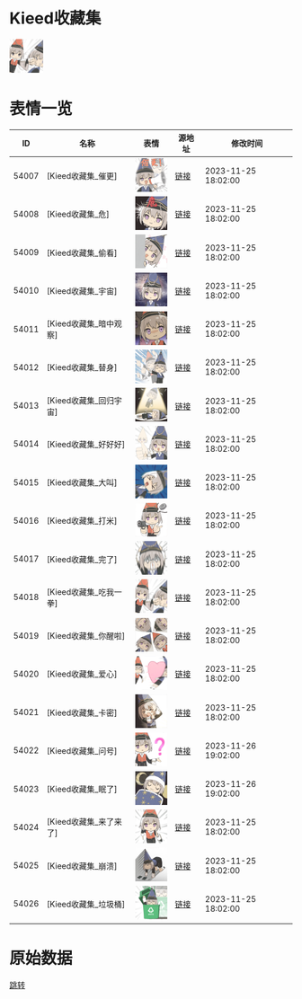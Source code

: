 # Kieed收藏集

<img src="./cover.png" height="60" alt="cover" />

# 表情一览

|ID|名称|表情|源地址|修改时间|
|----|----|----|----|----|
|54007|[Kieed收藏集_催更]|<img src="./pic/054007_%5BKieed收藏集_催更%5D.png" height="60" alt="催更"/>|[链接](https://i0.hdslb.com/bfs/garb/484cc09df3044bd05f99b8ab8155c41a1675fa93.png)|2023-11-25 18:02:00|
|54008|[Kieed收藏集_危]|<img src="./pic/054008_%5BKieed收藏集_危%5D.png" height="60" alt="危"/>|[链接](https://i0.hdslb.com/bfs/garb/529d172def0c5cdd4480dd7b53c5ecfda24e2545.png)|2023-11-25 18:02:00|
|54009|[Kieed收藏集_偷看]|<img src="./pic/054009_%5BKieed收藏集_偷看%5D.png" height="60" alt="偷看"/>|[链接](https://i0.hdslb.com/bfs/garb/6f72c559920bb276e52467cb4ea0e2b94524195f.png)|2023-11-25 18:02:00|
|54010|[Kieed收藏集_宇宙]|<img src="./pic/054010_%5BKieed收藏集_宇宙%5D.png" height="60" alt="宇宙"/>|[链接](https://i0.hdslb.com/bfs/garb/59d37d9b0a2288b5aa47c0f45e21b53867f4d6c1.png)|2023-11-25 18:02:00|
|54011|[Kieed收藏集_暗中观察]|<img src="./pic/054011_%5BKieed收藏集_暗中观察%5D.png" height="60" alt="暗中观察"/>|[链接](https://i0.hdslb.com/bfs/garb/e0781a62b7e2fdd032d3c339df7d40799245e58f.png)|2023-11-25 18:02:00|
|54012|[Kieed收藏集_替身]|<img src="./pic/054012_%5BKieed收藏集_替身%5D.png" height="60" alt="替身"/>|[链接](https://i0.hdslb.com/bfs/garb/db1006ccfe351b8363dab3a2814574c8801f20c1.png)|2023-11-25 18:02:00|
|54013|[Kieed收藏集_回归宇宙]|<img src="./pic/054013_%5BKieed收藏集_回归宇宙%5D.png" height="60" alt="回归宇宙"/>|[链接](https://i0.hdslb.com/bfs/garb/3bddcc2f4aac8d875d40b9f4c5f5258d88555d6f.png)|2023-11-25 18:02:00|
|54014|[Kieed收藏集_好好好]|<img src="./pic/054014_%5BKieed收藏集_好好好%5D.png" height="60" alt="好好好"/>|[链接](https://i0.hdslb.com/bfs/garb/54573d05ed163944d9a7c3eb7796e33a418e4f0b.png)|2023-11-25 18:02:00|
|54015|[Kieed收藏集_大叫]|<img src="./pic/054015_%5BKieed收藏集_大叫%5D.png" height="60" alt="大叫"/>|[链接](https://i0.hdslb.com/bfs/garb/3bd91aa5f513e61ea4a0ced2398453ecb8ed70af.png)|2023-11-25 18:02:00|
|54016|[Kieed收藏集_打米]|<img src="./pic/054016_%5BKieed收藏集_打米%5D.png" height="60" alt="打米"/>|[链接](https://i0.hdslb.com/bfs/garb/1257c6e44712a8335efa0984f53f6ef3b96455d1.png)|2023-11-25 18:02:00|
|54017|[Kieed收藏集_完了]|<img src="./pic/054017_%5BKieed收藏集_完了%5D.png" height="60" alt="完了"/>|[链接](https://i0.hdslb.com/bfs/garb/a11ad7becc01a4d0435145dc0539d5200bfbb4dd.png)|2023-11-25 18:02:00|
|54018|[Kieed收藏集_吃我一拳]|<img src="./pic/054018_%5BKieed收藏集_吃我一拳%5D.png" height="60" alt="吃我一拳"/>|[链接](https://i0.hdslb.com/bfs/garb/c1ed85918f61cbe847f5f879540af21ae8f3df48.png)|2023-11-25 18:02:00|
|54019|[Kieed收藏集_你醒啦]|<img src="./pic/054019_%5BKieed收藏集_你醒啦%5D.png" height="60" alt="你醒啦"/>|[链接](https://i0.hdslb.com/bfs/garb/3b66a9b19e5dbcd13184b119b6905d5957c2cb26.png)|2023-11-25 18:02:00|
|54020|[Kieed收藏集_爱心]|<img src="./pic/054020_%5BKieed收藏集_爱心%5D.png" height="60" alt="爱心"/>|[链接](https://i0.hdslb.com/bfs/garb/37fc36bc18157f6b0f1bd208f3237877201ece1c.png)|2023-11-25 18:02:00|
|54021|[Kieed收藏集_卡密]|<img src="./pic/054021_%5BKieed收藏集_卡密%5D.png" height="60" alt="卡密"/>|[链接](https://i0.hdslb.com/bfs/garb/f221ad744037d1c2a8e81963e1d8017c8fa69510.png)|2023-11-25 18:02:00|
|54022|[Kieed收藏集_问号]|<img src="./pic/054022_%5BKieed收藏集_问号%5D.png" height="60" alt="问号"/>|[链接](https://i0.hdslb.com/bfs/garb/f126b87cac978eecea7d572eff76ed7456ef76fc.png)|2023-11-26 19:02:00|
|54023|[Kieed收藏集_眠了]|<img src="./pic/054023_%5BKieed收藏集_眠了%5D.png" height="60" alt="眠了"/>|[链接](https://i0.hdslb.com/bfs/garb/803a72fa93d2b3e5321f0a78e83fc8e5a793e900.png)|2023-11-26 19:02:00|
|54024|[Kieed收藏集_来了来了]|<img src="./pic/054024_%5BKieed收藏集_来了来了%5D.png" height="60" alt="来了来了"/>|[链接](https://i0.hdslb.com/bfs/garb/da27b7daf3bd1bbfb7f1493b9e7ed1bd329be7c3.png)|2023-11-25 18:02:00|
|54025|[Kieed收藏集_崩溃]|<img src="./pic/054025_%5BKieed收藏集_崩溃%5D.png" height="60" alt="崩溃"/>|[链接](https://i0.hdslb.com/bfs/garb/8ff72f5dba08fae7fd4c8a7adf6713e6958beae2.png)|2023-11-25 18:02:00|
|54026|[Kieed收藏集_垃圾桶]|<img src="./pic/054026_%5BKieed收藏集_垃圾桶%5D.png" height="60" alt="垃圾桶"/>|[链接](https://i0.hdslb.com/bfs/garb/6937beda6470d0b18e0ad82aa506301044992f9a.png)|2023-11-25 18:02:00|

# 原始数据

[跳转](./raw.json)

